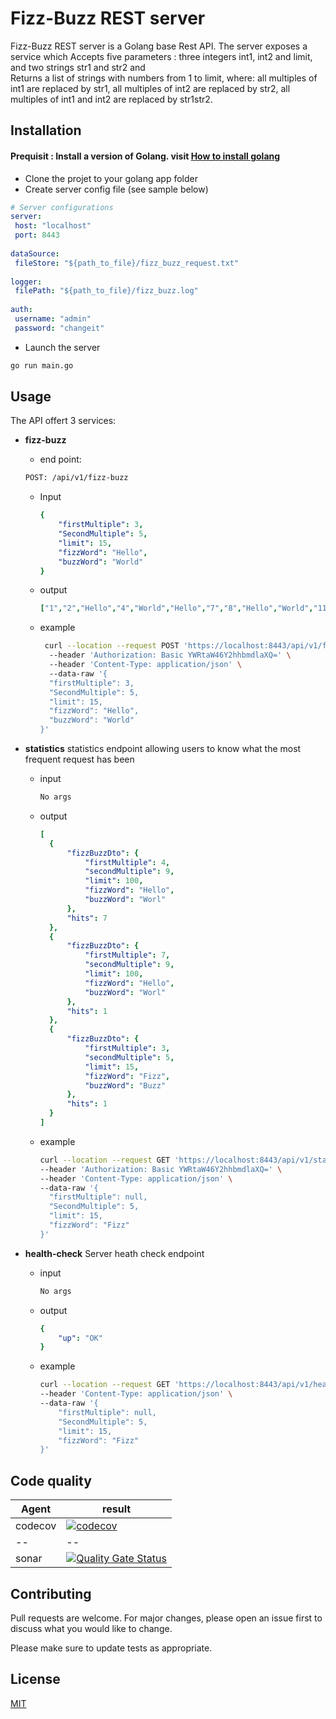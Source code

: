 #  Fizz-Buzz REST server  
  
Fizz-Buzz REST server is a Golang base Rest API. The server exposes a service which Accepts five parameters : three integers int1, int2 and limit, and two strings str1 and str2 and   
Returns a list of strings with numbers from 1 to limit, where: all multiples of int1 are replaced by str1, all multiples of int2 are replaced by str2, all multiples of int1 and int2 are replaced by str1str2.  
  
## Installation  
  
#### Prequisit : Install a version of Golang. visit [How to install golang](https://golang.org/doc/install)

 - Clone the projet to your golang app folder 
 - Create server config file (see sample below)
 ```yml  
 # Server configurations  
server:  
  host: "localhost"  
  port: 8443  
  
dataSource:  
  fileStore: "${path_to_file}/fizz_buzz_request.txt"  
  
logger:  
  filePath: "${path_to_file}/fizz_buzz.log"  
  
auth:  
  username: "admin"  
  password: "changeit"
```  
 - Launch the server 
```bash  
go run main.go
```
 ## Usage
 The API offert 3 services:
 
 - **fizz-buzz** 
	 - end point: 
	 ```bash
	 POST: /api/v1/fizz-buzz
	 ```
	 - Input
		```yml  
		{
			"firstMultiple": 3,
			"SecondMultiple": 5,
			"limit": 15,
			"fizzWord": "Hello",
			"buzzWord": "World"
		}
		```  
	- output
		```yml  
		["1","2","Hello","4","World","Hello","7","8","Hello","World","11","Hello","13","14","HelloWorld"]
		```  
	- example
		```bash
		 curl --location --request POST 'https://localhost:8443/api/v1/fizz-buzz' \  
		  --header 'Authorization: Basic YWRtaW46Y2hhbmdlaXQ=' \  
		  --header 'Content-Type: application/json' \  
		  --data-raw '{  
		  "firstMultiple": 3,  
		  "SecondMultiple": 5,  
		  "limit": 15,  
		  "fizzWord": "Hello",  
		  "buzzWord": "World"  
		}'
		```
 
 - **statistics**
 statistics endpoint allowing users to know what the most frequent request has been
	 
	 - input
	    ```bash
	   No args
	    ```
	  - output
		  ```yml
		  [
		    {
		        "fizzBuzzDto": {
		            "firstMultiple": 4,
		            "secondMultiple": 9,
		            "limit": 100,
		            "fizzWord": "Hello",
		            "buzzWord": "Worl"
		        },
		        "hits": 7
		    },
		    {
		        "fizzBuzzDto": {
		            "firstMultiple": 7,
		            "secondMultiple": 9,
		            "limit": 100,
		            "fizzWord": "Hello",
		            "buzzWord": "Worl"
		        },
		        "hits": 1
		    },
		    {
		        "fizzBuzzDto": {
		            "firstMultiple": 3,
		            "secondMultiple": 5,
		            "limit": 15,
		            "fizzWord": "Fizz",
		            "buzzWord": "Buzz"
		        },
		        "hits": 1
		    }
		]
		  ```
	  - example
		  ```bash
		  curl --location --request GET 'https://localhost:8443/api/v1/statistics' \
		--header 'Authorization: Basic YWRtaW46Y2hhbmdlaXQ=' \
		--header 'Content-Type: application/json' \
		--data-raw '{
		    "firstMultiple": null,
		    "SecondMultiple": 5,
		    "limit": 15,
		    "fizzWord": "Fizz"
		}'
		  ```
- **health-check**
	Server heath check endpoint 
	- 	 input
		    ```bash
		   No args
		    ```
	- output
		```yml
		{
		    "up": "OK"
		}
		```
	- example
		```bash
		curl --location --request GET 'https://localhost:8443/api/v1/health-check' \
		--header 'Content-Type: application/json' \
		--data-raw '{
		    "firstMultiple": null,
		    "SecondMultiple": 5,
		    "limit": 15,
		    "fizzWord": "Fizz"
		}'
		```

## Code quality  
 
| Agent | result |
|--|--|
| codecov |[![codecov](https://codecov.io/gh/rickdana/Fizz-Buzz-REST-server/branch/master/graph/badge.svg)](https://codecov.io/gh/rickdana/Fizz-Buzz-REST-server)  |
|--|--|
| sonar | [![Quality Gate Status](https://sonarcloud.io/api/project_badges/measure?project=rickdana_Fizz-Buzz-REST-server&metric=alert_status)](https://sonarcloud.io/dashboard?id=rickdana_Fizz-Buzz-REST-server) |
## Contributing  
Pull requests are welcome. For major changes, please open an issue first to discuss what you would like to change.  
  
Please make sure to update tests as appropriate.  
  
## License  
[MIT](https://choosealicense.com/licenses/mit/)